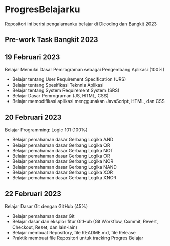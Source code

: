 # ProgresBelajarku
Repositori ini berisi pengalamanku belajar di Dicoding dan Bangkit 2023

## Pre-work Task Bangkit 2023
19 Februari 2023
--
Belajar Memulai Dasar Pemrograman sebagai Pengembang Aplikasi (100%)
- Belajar tentang User Requirement Specification (URS)
- Belajar tentang Spesifikasi Teknnis Aplikasi
- Belajar tentang System Requirement System (SRS)
- Belajar Dasar Pemrograman (JS, HTML, CSS)
- Belajar memodifikasi aplikasi menggunakan JavaScript, HTML, dan CSS

20 Februari 2023
--
Belajar Programming: Logic 101 (100%)
- Belajar pemahaman dasar Gerbang Logika AND
- Belajar pemahaman dasar Gerbang Logika OR
- Belajar pemahaman dasar Gerbang Logika NOT
- Belajar pemahaman dasar Gerbang Logika OR
- Belajar pemahaman dasar Gerbang Logika NOR
- Belajar pemahaman dasar Gerbang Logika NAND
- Belajar pemahaman dasar Gerbang Logika XOR
- Belajar pemahaman dasar Gerbang Logika XNOR

22 Februari 2023
--
Belajar Dasar Git dengan GitHub (45%)
- Belajar pemahaman dasar Git
- Belajar dasar dan eksplor fitur GitHub (Git Workflow, Commit, Revert, Checkout, Reset, dan lain-lain)
- Belajar membuat Repository, file README.md, file Release
- Praktik membuat file Repositori untuk tracking Progres Belajar
